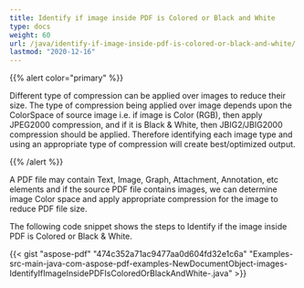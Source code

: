 ```yaml
---
title: Identify if image inside PDF is Colored or Black and White
type: docs
weight: 60
url: /java/identify-if-image-inside-pdf-is-colored-or-black-and-white/
lastmod: "2020-12-16"
---
```


{{% alert color="primary" %}} 

Different type of compression can be applied over images to reduce their size. The type of compression being applied over image depends upon the ColorSpace of source image i.e. if image is Color (RGB), then apply JPEG2000 compression, and if it is Black & White, then JBIG2/JBIG2000 compression should be applied. Therefore identifying each image type and using an appropriate type of compression will create best/optimized output.

{{% /alert %}} 

A PDF file may contain Text, Image, Graph, Attachment, Annotation, etc elements and if the source PDF file contains images, we can determine image Color space and apply appropriate compression for the image to reduce PDF file size.

The following code snippet shows the steps to Identify if the image inside PDF is Colored or Black & White.

{{< gist "aspose-pdf" "474c352a71ac9477aa0d604fd32e1c6a" "Examples-src-main-java-com-aspose-pdf-examples-NewDocumentObject-images-IdentifyIfImageInsidePDFIsColoredOrBlackAndWhite-.java" >}}
